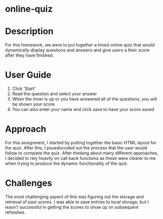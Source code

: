 # online-quiz

# Description

For this homework, we were to put together a timed online quiz that would dynamically display questions and answers and give users a their score after they have finished. 

# User Guide
1. Click 'Start'
2. Read the question and select your answer
3. When the timer is up or you have answered all of the questions, you will be shown your score
4. You can also enter your name and click save to have your score saved

# Approach

For this assignment, I started by putting together the basic HTML layout for the quiz. After this, I psuedocoded out the process that the user would follow to complete the quiz. After thinking about many different approaches, I decided to rely heavily on call back functions as these were clearer to me when trying to produce the dynamic functionality of the quiz.

# Challenges

The most challenging aspect of this was figuring out the storage and retrieval of past scores. I was able to save entries to local storage, but I wasn't successful in getting the scores to show up on subsequent refreshes.